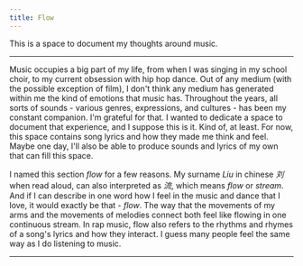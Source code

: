 ```yaml
---
title: Flow
---
```


This is a space to document my thoughts around music.

---

Music occupies a big part of my life, from when I was singing in my school choir, to my current obsession with hip hop dance. Out of any medium (with the possible exception of film), I don't think any medium has generated within me the kind of emotions that music has. Throughout the years, all sorts of sounds - various genres, expressions, and cultures - has been my constant companion. I'm grateful for that. I wanted to dedicate a space to document that experience, and I suppose this is it. Kind of, at least. For now, this space contains song lyrics and how they made me think and feel. Maybe one day, I'll also be able to produce sounds and lyrics of my own that can fill this space.

I named this section *flow* for a few reasons. My surname *Liu* in chinese *刘* when read aloud, can also interpreted as *流*, which means *flow* or *stream*. And if I can describe in one word how I feel in the music and dance that I love, it would exactly be that - *flow*. The way that the movements of my arms and the movements of melodies connect both feel like flowing in one continuous stream. In rap music, flow also refers to the rhythms and rhymes of a song's lyrics and how they interact. I guess many people feel the same way as I do listening to music.

---
